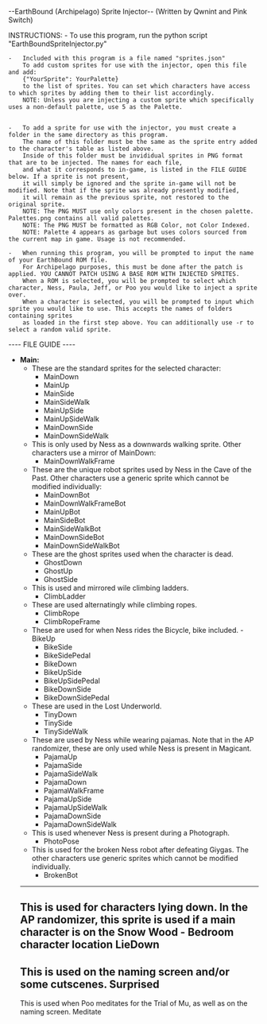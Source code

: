 --EarthBound (Archipelago) Sprite Injector--
(Written by Qwnint and Pink Switch)


INSTRUCTIONS:
	- To use this program, run the python script "EarthBoundSpriteInjector.py"

	-	Included with this program is a file named "sprites.json"
		To add custom sprites for use with the injector, open this file and add:
		{"YourSprite": YourPalette}
		to the list of sprites. You can set which characters have access to which sprites by adding them to their list accordingly.
		NOTE: Unless you are injecting a custom sprite which specifically uses a non-default palette, use 5 as the Palette.

	
	-	To add a sprite for use with the injector, you must create a folder in the same directory as this program.
		The name of this folder must be the same as the sprite entry added to the character's table as listed above.
		Inside of this folder must be invididual sprites in PNG format that are to be injected. The names for each file,
		and what it corresponds to in-game, is listed in the FILE GUIDE below. If a sprite is not present,
		it will simply be ignored and the sprite in-game will not be modified. Note that if the sprite was already presently modified,
		it will remain as the previous sprite, not restored to the original sprite.
		NOTE: The PNG MUST use only colors present in the chosen palette. Palettes.png contains all valid palettes.
		NOTE: The PNG MUST be formatted as RGB Color, not Color Indexed.
		NOTE: Palette 4 appears as garbage but uses colors sourced from the current map in game. Usage is not recommended.
		
	-	When running this program, you will be prompted to input the name of your EarthBound ROM file.
		For Archipelago purposes, this must be done after the patch is applied. YOU CANNOT PATCH USING A BASE ROM WITH INJECTED SPRITES.
		When a ROM is selected, you will be prompted to select which character, Ness, Paula, Jeff, or Poo you would like to inject a sprite over.
		When a character is selected, you will be prompted to input which sprite you would like to use. This accepts the names of folders containing sprites
		as loaded in the first step above. You can additionally use -r to select a random valid sprite.


---- FILE GUIDE ----
- **Main:**
  - These are the standard sprites for the selected character:
    - MainDown  
    - MainUp  
    - MainSide  
    - MainSideWalk  
    - MainUpSide  
    - MainUpSideWalk  
    - MainDownSide  
    - MainDownSideWalk
  - This is only used by Ness as a downwards walking sprite. Other characters use a mirror of MainDown:
    - MainDownWalkFrame
  - These are the unique robot sprites used by Ness in the Cave of the Past. Other characters use a generic sprite which cannot be modified individually:
    - MainDownBot  
    - MainDownWalkFrameBot  
    - MainUpBot
	- MainSideBot
	- MainSideWalkBot
	- MainDownSideBot
	- MainDownSideWalkBot
  - These are the ghost sprites used when the character is dead.
	- GhostDown
	- GhostUp
	- GhostSide
   - This is used and mirrored wile climbing ladders.
	 - ClimbLadder
   - These are used alternatingly while climbing ropes.
	 - ClimbRope
	 - ClimbRopeFrame
   - These are used for when Ness rides the Bicycle, bike included.
	 -BikeUp
	 - BikeSide
	 - BikeSidePedal
	 - BikeDown
	 - BikeUpSide
	 - BikeUpSidePedal
	 - BikeDownSide
	 - BikeDownSidePedal
   - These are used in the Lost Underworld.
	 - TinyDown
	 - TinySide
	 - TinySideWalk
   - These are used by Ness while wearing pajamas. Note that in the AP randomizer, these are only used while Ness is present in Magicant.
	 - PajamaUp
	 - PajamaSide
	 - PajamaSideWalk
	 - PajamaDown
	 - PajamaWalkFrame
	 - PajamaUpSide
	 - PajamaUpSideWalk
	 - PajamaDownSide
	 - PajamaDownSideWalk
   - This is used whenever Ness is present during a Photograph.
	  - PhotoPose
   - This is used for the broken Ness robot after defeating Giygas. The other characters use generic sprites which cannot be modified individually.
      - BrokenBot
	-------
	This is used for characters lying down. In the AP randomizer, this sprite is used if a main character is on the Snow Wood - Bedroom character location
        LieDown
	-------
	This is used on the naming screen and/or some cutscenes.
        Surprised
	-------
	This is used when Poo meditates for the Trial of Mu, as well as on the naming screen.
		Meditate
